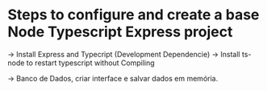 # Steps to configure and create a base Node Typescript Express project
-> Install Express and Typecript (Development Dependencie)
-> Install ts-node to restart typescript without Compiling

-> Banco de Dados, criar interface e salvar dados em memória.
